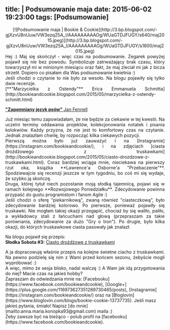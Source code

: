 title: |
	Podsumowanie maja
date: 2015-06-02 19:23:00
tags: [Podsumowanie]
---

<div class="content">

<div class="separator" style="clear: both; text-align: center!important;">[![Podsumowanie maja | Bookie & Cookie](http://3.bp.blogspot.com/-gjXzvU8nUuw/VW3ezq25A_I/AAAAAAAAAOg/WUaGTDJFUGY/s640/maj2015.jpeg)](http://3.bp.blogspot.com/-gjXzvU8nUuw/VW3ezq25A_I/AAAAAAAAAOg/WUaGTDJFUGY/s1600/maj2015.jpeg)</div>

<div style="clear: both; text-align: justify;">Hej :) Maj się skończył - więc czas na podsumowanie. Zegarek powyżej pojawił się nie bez powodu. Symbolizuje zatrważający brak czasu, który towarzyszył mi w minionym miesiącu oraz fakt, że maj zleciał mi jak z bicza strzelił. Dopiero co pisałam dla Was podsumowanie kwietnia :)</div>

<div style="text-align: justify;">Jeśli chodzi o czytanie to nie było za wesoło. Na blogu pojawiły się tylko dwie recenzje. </div>

<div style="text-align: justify;">[**"Marzycielka z Ostendy"** Erica Emmanuela Schmitta](http://bookieandcookie.blogspot.com/2015/05/marzycielka-z-ostendy-schmitt.html)</div>

[**"Zapomniany język psów"** Jan Fennell](http://bookieandcookie.blogspot.com/2015/05/zapomniany-jezyk-psow-jan-fennell.html)  

<div style="text-align: justify;">Już miesiąc temu zapowiadałam, że nie będzie za ciekawie w tej kwestii. Na uczelni terminy oddawania projektów, kolekcjonowania notatek i pisania kolokwiów. Każdy przyzna, że nie jest to komfortowy czas na czytanie. Jednak znalazłam chwilę, by rozpocząć kilka ciekawych pozycji.</div>

<div style="text-align: justify;">Pierwszą można było już zauważyć i na [Instagramie](https://instagram.com/bookieandcookie/), i na zdjęciach [ciasta drożdżowego z truskawkami](http://bookieandcookie.blogspot.com/2015/05/ciasto-drozdzowe-z-truskawkami.html). Coraz bardziej wciąga mnie, nieciekawa na pierwszy rzut oka, książka **Lawrence'a Osborne'a "Przebaczenie"**. Spodziewajcie się recenzji jeszcze w tym tygodniu, bo coś mi się wydaje, że szybko ją skończę.</div>

<div style="text-align: justify;">Druga, której tytuł niech pozostanie moją słodką tajemnicą, pojawi się w ramach kolejnego **Rozwojowego Poniedziałku**. Zdecydowanie powinna przypaść do gustu programistom i fanom Agile :)</div>

<div style="text-align: justify;">Jeśli chodzi o sferę "piekarnikową", zwaną również "ciasteczkową", było zdecydowanie bardziej kolorowo. Po pierwsze, ponieważ pojawiły się truskawki. Nie mogłam takiej okazji przegapić, chociaż by się waliło, paliło, a wykładowcy stali z łańcuchami nad głową (przepraszam za takie porównania, zdecydowanie za dużo "Gry o tron"). Po drugie, było kilka okazji, do których truskawkowe ciasta pasowały jak znalazł.</div>

Na blogu pojawił się przepis:  
**Słodka Sobota #3:** [Ciasto drożdżowe z truskawkami](http://bookieandcookie.blogspot.com/2015/05/ciasto-drozdzowe-z-truskawkami.html)  

<div style="text-align: justify;">A ja dopracowuję właśnie przepis na kolejne świetne ciacho z truskawkami. Na pewno podzielę się nim z Wami przed końcem sezonu, żebyście mogli wypróbować :)</div>

<div style="text-align: justify;">A więc, mimo że sesja blisko, nadal walczę :) A Wam jak idą przygotowania do niej? Macie czas na jakieś hobby?  

</div>

<div class="stopka" style="clear: both;">Zapraszam do odwiedzania mnie na: [Facebooku](https://www.facebook.com/bookieandcookie), [Google+](https://plus.google.com/116973627351289730465/posts), [Instagramie](https://instagram.com/bookieandcookie/) oraz na [Bloglovin](https://www.bloglovin.com/blogs/bookie-cookie-13737735).  
Jeśli masz jakieś pytania, śmiało! Napisz [do mnie](mailto:anna.maria.konopka93@gmail.com) maila :)</div>

</div>

<div class="blogger-post-footer">Żeby zawsze być na bieżąco - polub profil na [facebooku](https://www.facebook.com/bookieandcookie).</div>